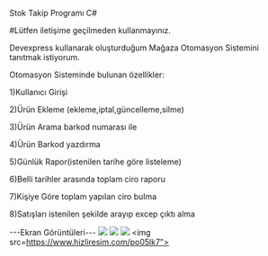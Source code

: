 Stok Takip Programı C#

#Lütfen iletişime geçilmeden kullanmayınız.

Devexpress kullanarak oluşturduğum Mağaza Otomasyon Sistemini tanıtmak istiyorum.

Otomasyon Sisteminde bulunan özellikler:

1)Kullanıcı Girişi

2)Ürün Ekleme (ekleme,iptal,güncelleme,silme)

3)Ürün Arama barkod numarası ile

4)Ürün Barkod yazdırma

5)Günlük Rapor(istenilen tarihe göre listeleme)

6)Belli tarihler arasında toplam ciro raporu

7)Kişiye Göre toplam yapılan ciro bulma

8)Satışları istenilen şekilde arayıp excep çıktı alma

---Ekran Görüntüleri---
<img src="https://www.hizliresim.com/q8uxeg1">
<img src="https://www.hizliresim.com/kx8b1mw">
<img src="https://www.hizliresim.com/af1g2on">
<img src=https://www.hizliresim.com/po05lk7">
